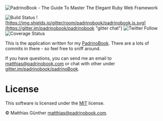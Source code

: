 ![PadrinoBook - The Guide To Master The Elegant Ruby Web Framework](https://raw.githubusercontent.com/wikimatze/padrinobook/master/images/logo.png "PadrinoBook - The Guide To Master The Elegant Ruby Web Framework")

![Build Status](https://travis-ci.org/padrinobook/job-vacancy.svg?branch=master)
![https://img.shields.io/gitter/room/padrinobook/padrinobook.js.svg](https://gitter.im/padrinobook/padrinobook "gitter chat")
![Twitter Follow](https://img.shields.io/twitter/follow/padrinobook.svg?style=social&label=Follow)
![Coverage Status](https://coveralls.io/repos/github/padrinobook/job-vacancy/badge.svg?branch=master)


This is the application written for my [PadrinoBook](https://padrinobook.com). There are a lots of commits in there - so
feel free to sniff around.


If you have questions, you can send me an email to <matthias@padrinobook.com> or chat with other under
[gitter.im/padrinobook/padrinoBook](https://gitter.im/padrinobook/padrinobook).


# License

This software is licensed under the [MIT](http://en.wikipedia.org/wiki/MIT_License) license.

© Matthias Günther <matthias@padrinobook.com>.

